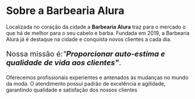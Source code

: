 <DOCTYPE html>
<html lang="pt-br"
      <head>
       <meta charset= "UTF-8">
      <title> Barbearia Alura </title>
 </head>
      <h1><style="text-align: center">Sobre a Barbearia Alura</h1>
<body>
        <p>Localizada no coração da cidade a <strong>Barbearia Alura</strong> traz para o mercado o que há de melhor para o seu cabelo e barba. Fundada em  2019, a Barbearia Alura já é destaque na cidade e conquista novos clientes a cada dia.</p>

  <p style="font-size: 20px">Nossa missão é:<em>"<strong>Proporcionar auto-estima e qualidade de vida aos clientes"</strong></em>.</p>

  <p>Oferecemos profissionais experientes e antenados às mudanças no mundo da moda. O atendimento possui padrão de excelência e agilidade, garantindo qualidade e satisfação dos nossos clientes</p>
</body>
</html>

